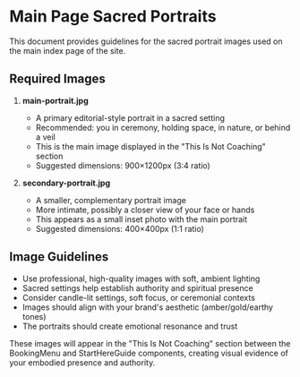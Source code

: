 # Main Page Sacred Portraits

This document provides guidelines for the sacred portrait images used on the main index page of the site.

## Required Images

1. **main-portrait.jpg**
   - A primary editorial-style portrait in a sacred setting
   - Recommended: you in ceremony, holding space, in nature, or behind a veil
   - This is the main image displayed in the "This Is Not Coaching" section
   - Suggested dimensions: 900×1200px (3:4 ratio)

2. **secondary-portrait.jpg**
   - A smaller, complementary portrait image
   - More intimate, possibly a closer view of your face or hands
   - This appears as a small inset photo with the main portrait
   - Suggested dimensions: 400×400px (1:1 ratio)

## Image Guidelines

- Use professional, high-quality images with soft, ambient lighting
- Sacred settings help establish authority and spiritual presence
- Consider candle-lit settings, soft focus, or ceremonial contexts
- Images should align with your brand's aesthetic (amber/gold/earthy tones)
- The portraits should create emotional resonance and trust

These images will appear in the "This Is Not Coaching" section between the BookingMenu and StartHereGuide components, creating visual evidence of your embodied presence and authority.

